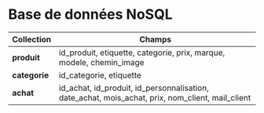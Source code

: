 # Base de données NoSQL

| Collection    | Champs                                                       |
| ------------- | ------------------------------------------------------------ |
| __produit__  | id_produit, etiquette, categorie, prix, marque, modele, chemin_image |
| __categorie__ | id_categorie, etiquette                                      |
| __achat__ | id_achat, id_produit, id_personnalisation, date_achat, mois_achat, prix, nom_client, mail_client |


